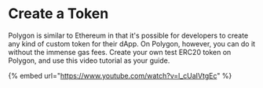 # Create a Token

Polygon is similar to Ethereum in that it's possible for developers to create any kind of custom token for their dApp. On Polygon, however, you can do it without the immense gas fees. Create your own test ERC20 token on Polygon, and use this video tutorial as your guide.

{% embed url="https://www.youtube.com/watch?v=l_cUaIVtgEc" %}
